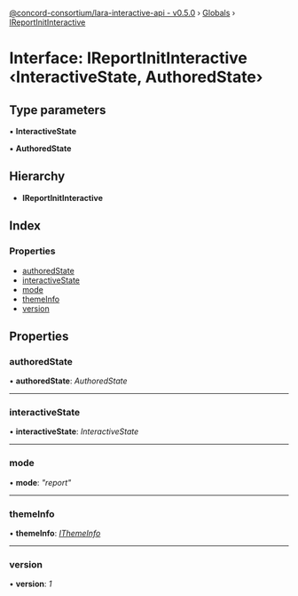 [@concord-consortium/lara-interactive-api - v0.5.0](../README.md) › [Globals](../globals.md) › [IReportInitInteractive](ireportinitinteractive.md)

# Interface: IReportInitInteractive ‹**InteractiveState, AuthoredState**›

## Type parameters

▪ **InteractiveState**

▪ **AuthoredState**

## Hierarchy

* **IReportInitInteractive**

## Index

### Properties

* [authoredState](ireportinitinteractive.md#authoredstate)
* [interactiveState](ireportinitinteractive.md#interactivestate)
* [mode](ireportinitinteractive.md#mode)
* [themeInfo](ireportinitinteractive.md#themeinfo)
* [version](ireportinitinteractive.md#version)

## Properties

###  authoredState

• **authoredState**: *AuthoredState*

___

###  interactiveState

• **interactiveState**: *InteractiveState*

___

###  mode

• **mode**: *"report"*

___

###  themeInfo

• **themeInfo**: *[IThemeInfo](ithemeinfo.md)*

___

###  version

• **version**: *1*
